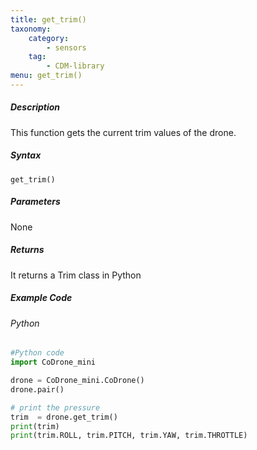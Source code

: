 ```yaml
---
title: get_trim()
taxonomy:
    category:
        - sensors
    tag:
        - CDM-library
menu: get_trim()
---
```


##### Description

This function gets the current trim values of the drone.

##### Syntax
```get_trim()```

##### Parameters

None

##### Returns

It returns a Trim class in Python

##### Example Code
###### Python
```python
#Python code
import CoDrone_mini

drone = CoDrone_mini.CoDrone()
drone.pair()

# print the pressure
trim  = drone.get_trim()
print(trim)
print(trim.ROLL, trim.PITCH, trim.YAW, trim.THROTTLE)
```
